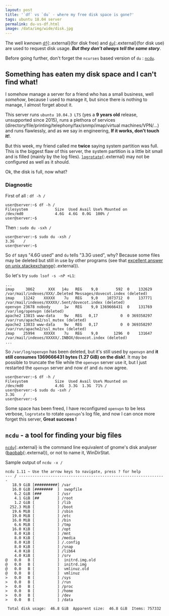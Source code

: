 ```yaml
---
layout: post
title: '`df` vs `du` - where my free disk space is gone?'
tags: ubuntu 18.04 server
permalink: du-vs-df.html
image: /data/img/wide/disk.jpg
---
```

The well kwnown [`df`](http://manpages.ubuntu.com/manpages/bionic/man1/df.1.html){:.external}(for disk free)
and [`du`](http://manpages.ubuntu.com/manpages/bionic/man1/du.1.html){:.external}(for disk use)
are used to request disk usage. ***But they don't always tell the same story***.

Before going further, don't forget the `ncurses` based version of `du` : [`ncdu`](#ncdu).

## Something has eaten my disk space and I can't find what!
I somehow manage a server for a friend who has a small business, well *somehow*,
because I used to manage it, but since there is nothing to manage, I almost
forget about it.

This server runs `ubuntu 10.04.3 LTS` (yes a **9 years old** release,
unsupported since 2015), runs a plethora of services
(directory/file/printing/telephony/fax/snmp/imap/virtual machines/VPN/...) and
runs flawlessly, and as we say in engineering, **If it works, don't touch it!**.

But this week, my friend called me **twice** saying system partition was full.
This is the biggest flaw of this server, the system partition is a little bit
small and is filled (mainly by the log files).
[`logrotate`](http://manpages.ubuntu.com/manpages/bionic/man8/logrotate.8.html){:.external}
may not be configured as well as it should.

Ok, the disk is full, now what?

### Diagnostic

First of all :  `df -h /`
```
user@server:~$ df -h /
Filesystem            Size  Used Avail Use% Mounted on
/dev/md0              4.6G  4.6G  0.0G  100% /
user@server:~$
```
Then : `sudo du -sxh /`
```
user@server:~$ sudo du -xsh /
3.3G	/
user@server:~$
```
So `df` says "4.6G used" and `du` tells "3.3G used", why? Because some files may
be deleted but still in use by other programs (see that
[excellent answer on unix.stackexchange](https://unix.stackexchange.com/a/68532/130000){:.external}).

So let's try `sudo lsof -s -nP +L1`:
```
...
imap     3862      XXX   14u   REG    9,0        592  0    132629 /var/mail/indexes/XXX/.Deleted Messages/dovecot.index (deleted)
imap    11242    XXXXX    7u   REG    9,0    1073712  0    137771 /var/mail/indexes/XXXXX/.Sent/dovecot.index (deleted)
openvpn 23678 nobody      1w   REG    9,0 1369666431  0    131769 /var/log/openvpn (deleted)
apache2 13815 www-data    9w   REG   0,17          0  0 369358297 /var/run/apache2/ssl_mutex (deleted)
apache2 13833 www-data    9w   REG   0,17          0  0 369358297 /var/run/apache2/ssl_mutex (deleted)
imap    25994    XXXXX    7u   REG    9,0       1296  0    131647 /var/mail/indexes/XXXXX/.INBOX/dovecot.index (deleted)
...
```

So `/var/log/openvpn` has been deleted, but it's still used by `openvpn` and
**it still consumes 1369666431 bytes (1.27 GiB) on the disk!**. It may be
possible to truncate the file while the `openvpn` server use it, but I just
restarted the `openvpn` server and now `df` and `du` now agree.

```
user@server:~$ df -h /
Filesystem            Size  Used Avail Use% Mounted on
/dev/md0              4.6G  3.3G  1.3G  71% /
user@server:~$ sudo du -sxh /
3.3G	/
user@server:~$
```

Some space has been freed, I have reconfigured `openvpn` to be less verbose,
`logrotate` to rotate `openvpn`'s log file, and now I can once more forget this
server, **Great success !**

## `ncdu` - a tool for finding your big files
<a name="ncdu"></a>
[`ncdu`](http://manpages.ubuntu.com/manpages/bionic/man1/ncdu.1.html){:.external}
is the command line equivalent of gnome's disk analyser ([baobab](https://wiki.gnome.org/Apps/Baobab){:.external}),
or not to name it, WinDirStat.

Sample output of `ncdu -x /`
```
ncdu 1.11 ~ Use the arrow keys to navigate, press ? for help
--- / -----------------------------------------------------------------
   18.9 GiB [##########] /var
   16.0 GiB [########  ]  swapfile
    6.2 GiB [###       ] /usr
    4.1 GiB [##        ] /root
    1.2 GiB [          ] /lib
  252.3 MiB [          ] /boot
   19.6 MiB [          ] /sbin
   19.0 MiB [          ] /etc
   16.0 MiB [          ] /bin
    6.6 MiB [          ] /tmp
   16.0 KiB [          ] /opt
    8.0 KiB [          ] /mnt
    8.0 KiB [          ] /media
    8.0 KiB [          ] /.config
    8.0 KiB [          ] /snap
    4.0 KiB [          ] /lib64
    4.0 KiB [          ] /srv
@   0.0   B [          ]  initrd.img.old
@   0.0   B [          ]  initrd.img
@   0.0   B [          ]  vmlinuz.old
@   0.0   B [          ]  vmlinuz
>   0.0   B [          ] /sys
>   0.0   B [          ] /run
>   0.0   B [          ] /proc
>   0.0   B [          ] /home
>   0.0   B [          ] /dev
>   0.0   B [          ] /data

 Total disk usage:  46.8 GiB  Apparent size:  46.8 GiB  Items: 757332
```
